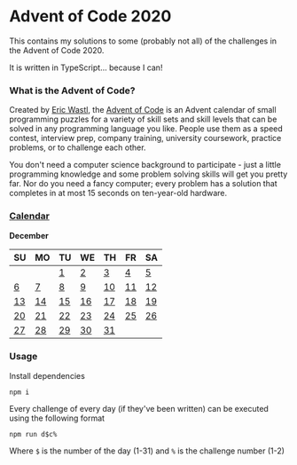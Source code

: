 # Advent of Code 2020

This contains my solutions to some (probably not all) of the challenges in the Advent of Code 2020.

It is written in TypeScript... because I can!

### What is the Advent of Code?

Created by [Eric Wastl](https://github.com/topaz), the [Advent of Code](https://adventofcode.com/2020) is an Advent calendar of small programming puzzles for a variety of skill sets and skill levels that can be solved in any programming language you like. People use them as a speed contest, interview prep, company training, university coursework, practice problems, or to challenge each other.

You don't need a computer science background to participate - just a little programming knowledge and some problem solving skills will get you pretty far. Nor do you need a fancy computer; every problem has a solution that completes in at most 15 seconds on ten-year-old hardware.

### [Calendar](calendar)

**December**

| SU                      | MO                      | TU                      | WE                      | TH                      | FR                      | SA                      |
| ----------------------- | ----------------------- | ----------------------- | ----------------------- | ----------------------- | ----------------------- | ----------------------- |
|                         |                         | [1](calendar/day%201)   | [2](calendar/day%202)   | [3](calendar/day%203)   | [4](calendar/day%204)   | [5](calendar/day%205)   |
| [6](calendar/day%206)   | [7](calendar/day%207)   | [8](calendar/day%208)   | [9](calendar/day%209)   | [10](calendar/day%2010) | [11](calendar/day%2011) | [12](calendar/day%2012) |
| [13](calendar/day%2013) | [14](calendar/day%2014) | [15](calendar/day%2015) | [16](calendar/day%2016) | [17](calendar/day%2017) | [18](calendar/day%2018) | [19](calendar/day%2019) |
| [20](calendar/day%2020) | [21](calendar/day%2021) | [22](calendar/day%2022) | [23](calendar/day%2023) | [24](calendar/day%2024) | [25](calendar/day%2025) | [26](calendar/day%2026) |
| [27](calendar/day%2027) | [28](calendar/day%2028) | [29](calendar/day%2029) | [30](calendar/day%2030) | [31](calendar/day%2031) |                         |                         |

### Usage

Install dependencies

```
npm i
```

Every challenge of every day (if they've been written) can be executed using the following format

```
npm run d$c%
```

Where `$` is the number of the day (1-31) and `%` is the challenge number (1-2)
